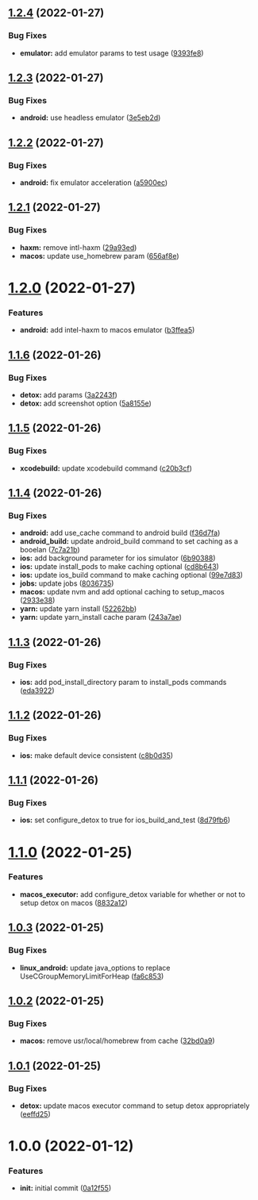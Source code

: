 ## [1.2.4](https://github.com/gretzky/rn-circleci-orb/compare/v1.2.3...v1.2.4) (2022-01-27)


### Bug Fixes

* **emulator:** add emulator params to test usage ([9393fe8](https://github.com/gretzky/rn-circleci-orb/commit/9393fe8d93c5e45bee9e9fbac6c9f41da79446fe))

## [1.2.3](https://github.com/gretzky/rn-circleci-orb/compare/v1.2.2...v1.2.3) (2022-01-27)


### Bug Fixes

* **android:** use headless emulator ([3e5eb2d](https://github.com/gretzky/rn-circleci-orb/commit/3e5eb2d5ea7bda75833cd054cd74dab32dcbfd5a))

## [1.2.2](https://github.com/gretzky/rn-circleci-orb/compare/v1.2.1...v1.2.2) (2022-01-27)


### Bug Fixes

* **android:** fix emulator acceleration ([a5900ec](https://github.com/gretzky/rn-circleci-orb/commit/a5900ec207c6261efc3720a048381ef35d07cba0))

## [1.2.1](https://github.com/gretzky/rn-circleci-orb/compare/v1.2.0...v1.2.1) (2022-01-27)


### Bug Fixes

* **haxm:** remove intl-haxm ([29a93ed](https://github.com/gretzky/rn-circleci-orb/commit/29a93edf8ebfc560ddb2889cd14417dd39403d1c))
* **macos:** update use_homebrew param ([656af8e](https://github.com/gretzky/rn-circleci-orb/commit/656af8eb129b899230fb485d71b60a0e2469de05))

# [1.2.0](https://github.com/gretzky/rn-circleci-orb/compare/v1.1.6...v1.2.0) (2022-01-27)


### Features

* **android:** add intel-haxm to macos emulator ([b3ffea5](https://github.com/gretzky/rn-circleci-orb/commit/b3ffea56976636537c6993250e2320143cf0c0b7))

## [1.1.6](https://github.com/gretzky/rn-circleci-orb/compare/v1.1.5...v1.1.6) (2022-01-26)


### Bug Fixes

* **detox:** add params ([3a2243f](https://github.com/gretzky/rn-circleci-orb/commit/3a2243f8ae5b452955bd1796340be62b8d727da3))
* **detox:** add screenshot option ([5a8155e](https://github.com/gretzky/rn-circleci-orb/commit/5a8155e6086f52e0148cc7c9a07f0d88a5b16737))

## [1.1.5](https://github.com/gretzky/rn-circleci-orb/compare/v1.1.4...v1.1.5) (2022-01-26)


### Bug Fixes

* **xcodebuild:** update xcodebuild command ([c20b3cf](https://github.com/gretzky/rn-circleci-orb/commit/c20b3cfc33d95c5d26ce9c656d5ee03644091810))

## [1.1.4](https://github.com/gretzky/rn-circleci-orb/compare/v1.1.3...v1.1.4) (2022-01-26)


### Bug Fixes

* **android:** add use_cache command to android build ([f36d7fa](https://github.com/gretzky/rn-circleci-orb/commit/f36d7faae7f25d69867a1a7939ff4258845d9e3e))
* **android_build:** update android_build command to set caching as a booelan ([7c7a21b](https://github.com/gretzky/rn-circleci-orb/commit/7c7a21babf59a8830c0b27f8221206a3872e48c3))
* **ios:** add background parameter for ios simulator ([6b90388](https://github.com/gretzky/rn-circleci-orb/commit/6b903884a8d2bd6d2c287a4ea38157ad4a2435ed))
* **ios:** update install_pods to make caching optional ([cd8b643](https://github.com/gretzky/rn-circleci-orb/commit/cd8b643b00bd21372c5893f4865618c0a851d0f2))
* **ios:** update ios_build command to make caching optional ([99e7d83](https://github.com/gretzky/rn-circleci-orb/commit/99e7d83a4306cf68d1e01b178f86c8c56b5a6faf))
* **jobs:** update jobs ([8036735](https://github.com/gretzky/rn-circleci-orb/commit/8036735dde2f596ab0c797954859d472173299c3))
* **macos:** update nvm and add optional caching to setup_macos ([2933e38](https://github.com/gretzky/rn-circleci-orb/commit/2933e388815369f35dbd0570053c5359b08df947))
* **yarn:** update yarn install ([52262bb](https://github.com/gretzky/rn-circleci-orb/commit/52262bb73edddad110dcef16ba87208cc0c6705a))
* **yarn:** update yarn_install cache param ([243a7ae](https://github.com/gretzky/rn-circleci-orb/commit/243a7ae93961ef8e3ee9f8060b99888ef1308817))

## [1.1.3](https://github.com/gretzky/rn-circleci-orb/compare/v1.1.2...v1.1.3) (2022-01-26)


### Bug Fixes

* **ios:** add pod_install_directory param to install_pods commands ([eda3922](https://github.com/gretzky/rn-circleci-orb/commit/eda3922810154e80177b710ab016310e176229c3))

## [1.1.2](https://github.com/gretzky/rn-circleci-orb/compare/v1.1.1...v1.1.2) (2022-01-26)


### Bug Fixes

* **ios:** make default device consistent ([c8b0d35](https://github.com/gretzky/rn-circleci-orb/commit/c8b0d354d2c17a83b7a77b8ff4ad973005adf8cf))

## [1.1.1](https://github.com/gretzky/rn-circleci-orb/compare/v1.1.0...v1.1.1) (2022-01-26)


### Bug Fixes

* **ios:** set configure_detox to true for ios_build_and_test ([8d79fb6](https://github.com/gretzky/rn-circleci-orb/commit/8d79fb677828e8a51cd582d72a48a2fa22271c4c))

# [1.1.0](https://github.com/gretzky/rn-circleci-orb/compare/v1.0.3...v1.1.0) (2022-01-25)


### Features

* **macos_executor:** add configure_detox variable for whether or not to setup detox on macos ([8832a12](https://github.com/gretzky/rn-circleci-orb/commit/8832a12c531ca23602f869eda6b6a574d5d263b6))

## [1.0.3](https://github.com/gretzky/rn-circleci-orb/compare/v1.0.2...v1.0.3) (2022-01-25)


### Bug Fixes

* **linux_android:** update java_options to replace UseCGroupMemoryLimitForHeap ([fa6c853](https://github.com/gretzky/rn-circleci-orb/commit/fa6c853aa90ce318e7860b2d2c80bbffc3abd97b))

## [1.0.2](https://github.com/gretzky/rn-circleci-orb/compare/v1.0.1...v1.0.2) (2022-01-25)


### Bug Fixes

* **macos:** remove usr/local/homebrew from cache ([32bd0a9](https://github.com/gretzky/rn-circleci-orb/commit/32bd0a90aaf57070f18b1933d2a9da5abd9b5e25))

## [1.0.1](https://github.com/gretzky/rn-circleci-orb/compare/v1.0.0...v1.0.1) (2022-01-25)


### Bug Fixes

* **detox:** update macos executor command to setup detox appropriately ([eeffd25](https://github.com/gretzky/rn-circleci-orb/commit/eeffd25baa360344d815acb59834f784a3cba2b5))

# 1.0.0 (2022-01-12)


### Features

* **init:** initial commit ([0a12f55](https://github.com/gretzky/rn-circleci-orb/commit/0a12f557388fcde9f80617cec8af27538029a015))
